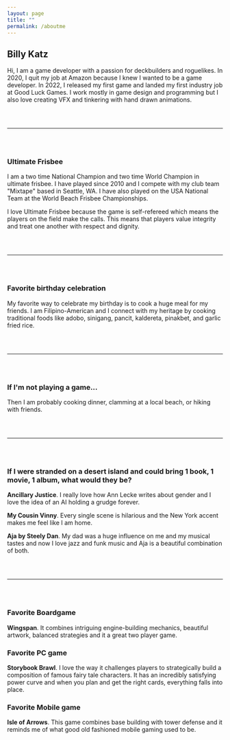 ```yaml
---
layout: page
title: ""
permalink: /aboutme
---
```


<head>
    <style>
         .large-empty-div {
          height:30px;
          font-size:30px
         }
    </style>

  </head>

## Billy Katz
Hi, I am a game developer with a passion for deckbuilders and roguelikes.  In 2020, I quit my job at Amazon because I knew I wanted to be a game developer. In 2022, I released my first game and landed my first industry job at Good Luck Games.  I work mostly in game design and programming but I also love creating VFX and tinkering with hand drawn animations. 

<div class="large-empty-div">&nbsp;</div>

---

<div class="large-empty-div">&nbsp;</div>

### Ultimate Frisbee
I am a two time National Champion and two time World Champion in ultimate frisbee.  I have played since 2010 and I compete with my club team "Mixtape" based in Seattle, WA. I have also played on the USA National Team at the World Beach Frisbee Championships.  

I love Ultimate Frisbee because the game is self-refereed which means the players on the field make the calls.  This means that players value integrity and treat one another with respect and dignity. 

<div class="large-empty-div">&nbsp;</div>

---

<div class="large-empty-div">&nbsp;</div>

### Favorite birthday celebration
My favorite way to celebrate my birthday is to cook a huge meal for my friends. I am Filipino-American and I connect with my heritage by cooking traditional foods like adobo, sinigang, pancit, kaldereta, pinakbet, and garlic fried rice. 

<div class="large-empty-div">&nbsp;</div>

---

<div class="large-empty-div">&nbsp;</div>

### If I'm not playing a game...
Then I am probably cooking dinner, clamming at a local beach, or hiking with friends.

<div class="large-empty-div">&nbsp;</div>

---

<div class="large-empty-div">&nbsp;</div>

### If I were stranded on a desert island and could bring 1 book, 1 movie, 1 album, what would they be?
**Ancillary Justice**.  I really love how Ann Lecke writes about gender and I love the idea of an AI holding a grudge forever.


**My Cousin Vinny**.  Every single scene is hilarious and the New York accent makes me feel like I am home.


**Aja by Steely Dan**.  My dad was a huge influence on me and my musical tastes and now I love jazz and funk music and Aja is a beautiful combination of both.

<div class="large-empty-div">&nbsp;</div>

---

<div class="large-empty-div">&nbsp;</div>

### Favorite Boardgame
**Wingspan**. It combines intriguing engine-building mechanics, beautiful artwork, balanced strategies and it a great two player game.  

### Favorite PC game 
**Storybook Brawl**. I love the way it challenges players to strategically build a composition of famous fairy tale characters.  It has an incredibly satisfying power curve and when you plan and get the right cards, everything falls into place.    

### Favorite Mobile game
**Isle of Arrows**.  This game combines base building with tower defense and it reminds me of what good old fashioned mobile gaming used to be. 